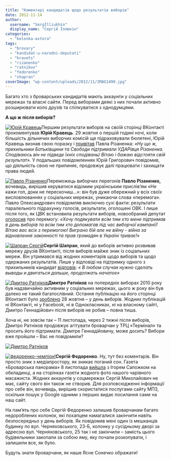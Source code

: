```yaml
---
title: "Коментарі кандидатів щодо результатів виборів"
date: 2012-11-14
author: 
  username: "SergIlliukhin"
  display_name: "Сергій Іллюхін"
categories: 
  - "kolonka-avtora"
tags: 
  - "brovary"
  - "kandidat-u-narodni-deputati"
  - "kravets"
  - "rizanenko"
  - "ratnikov"
  - "fedorenko"
  - "shapran"
coverImage: "wp-content/uploads/2012/11/IMAG1490.jpg"
---
```


Багато хто з броварських кандидатів мають аккаунти у соціальних мережах та власні сайти. Перед виборами деякі з них почали активно розширювати коло друзів та спілкуватися з однодумцями.

**А що ж після виборів?**

[![](https://mpz.brovary.org/wp-content/uploads/2012/09/COUlt68JO8.jpg "Юрій Кравець")](https://mpz.brovary.org/wp-content/uploads/2012/09/COUlt68JO8.jpg)Першим результати виборів на своїй сторінці ВКонтакті прокоментував **Юрій Кравець**. 29 жовтня о першій годині ночі, коли більшість дільничих виборчих комісій ще підраховували бюлетені, Юрій Кравець визнав свою поразку і [привітав](https://vk.com/wall86473155_1706) Павла Різаненка: _«Ну що ж, прихильники Батьківщини та Свободи підтримали УДАРівця Різаненка. Сподіваюсь він не підведе їхніх сподівань) Вітаю і бажаю відстояти свій результат»._ У подальших повідомленнях Юрій Григорович повідомив, що діяльність свою не припиняє, продовжує далі працювати і захищати права людей.

[![](https://mpz.brovary.org/wp-content/uploads/2012/11/EWc0JnWtP5o.jpg "Павло Різаненко")](https://mpz.brovary.org/wp-content/uploads/2012/11/EWc0JnWtP5o.jpg)Переможець виборчих перегонів **Павло Різаненко,** вочевидь, вирішив керуватися відомим українським прислів’ям «Не кажи гоп, доки не перескочиш…»: він був дуже обережний у всіх своїх висловлюваннях у соціальних мережах, уникаючи слова «перемога». Павло Олександрович повідомляв виключно сухі факти: результати паралельного підрахунку голосів, результати, оголошені ОВК. І лише після того, як ЦВК встановила результати виборів, новообраний депутат [оголосив](https://vk.com/wall149419617_155) про перемогу: _«Хочу подякувати всім тим хто мене підтримав в день виборів та всім тим хто допомагав під час виборчої кампанії! Вітаю вас всіх з перемогою! Виграно бій але не війну - війна за відновлення законності та прав громадян в Україні триває!»_

[![](https://mpz.brovary.org/wp-content/uploads/2012/08/SHapran-Sergiy.jpg "Шапран Сергій")](https://mpz.brovary.org/wp-content/uploads/2012/08/SHapran-Sergiy.jpg)**Сергій Шапран**, який до виборів активно розвивав мережу друзів ВКонтакті, після виборів майже зник із соціальних мереж. Він утримався від жодних коментарів щодо виборів та щодо одержаних результатів. Лише у відповіді на підтримку одного з прихильників кандидат [відповів](https://vk.com/wall178381165_437): _« В любом случаи нужно сделать выводы и двигаться дальше, продолжать начатое»_  

[![](https://mpz.brovary.org/wp-content/uploads/2012/11/a_d2e8db32.jpg "Дмитро Ратніков")](https://mpz.brovary.org/wp-content/uploads/2012/11/a_d2e8db32.jpg)**Дмитро Ратніков** на попередніх виборах 2010 року був надзвичайно активним у соціальних мережах, цього ж року він був далеко не такий багатослівний. Остання публікацію на його сторінці ВКонтакті було [зроблено](https://vk.com/wall40196799_1402) 28 жовтня – у день виборів. Жодних публікацій ні ВКонтакті, ні у Facebook, ні в Однокласниках, ні на власному сайті, Дмитро Геннадійович після виборів не робив – повна тиша.

Хоча ні, не зовсім так – 11 листопада, через 2 тижні після виборів, Дмитро Ратніков продовжує агітувати броварчан у ТРЦ «Термінал» та просить його підтримати. Дмитре Геннадійовичу, може досить? Вибори вже пройшли – Вас не повідомили?

[![](https://mpz.brovary.org/wp-content/uploads/2012/11/IMAG1490.jpg "Дмитро Ратніков")](https://mpz.brovary.org/wp-content/uploads/2012/11/IMAG1490.jpg)

[![](https://mpz.brovary.org/wp-content/uploads/2012/07/z_73d835c5.jpg "федоренко-чемпіон!")](https://mpz.brovary.org/wp-content/uploads/2012/07/z_73d835c5.jpg)**Сергій Федоренко**. Ну, тут без коментарів. Він просто зник з медіапростору, як зникає поганий сон. Газета «Броварська панорама» 8 листопада [вийшла](http://docs.brovary.org/p5705/07.11.2012) з Ігорем Сапожком на обкладинці, а на сторінках газети жодного фото нашого чарівного масажиста. Жодних аккаунтів у соцмережах Сергій Миколайович не має, сайту свого він також не створив. Для розповсюдженні інформації про себе він, вочевидь, вирішив скористатися послугами сайту МПЗ, оскільки пошук у Google одними з перших видає посилання саме на наш сайт.

На пам’ять про себе Сергій Федоренко залишив броварчанам багато недороблених колонок, які похапцем намагалися закінчити навіть безпосередньо у день виборів. Як повідомив мені один із мешканців будинку по вул. Черняховського, 23-Б, колонку у сусідньому дворі за адресою вул. Черняховського, 25 так і не закінчили – замість цього будівельники закопали за собою яму, яку почали розкопувати, і залишили все, як було.

Будуть знати броварчани, як наше Ясне Сонечко ображати!
